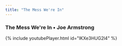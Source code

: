 ```yaml
---
title: "The Mess We're In"
---
```


### The Mess We're In • Joe Armstrong

{% include youtubePlayer.html id="lKXe3HUG2l4" %}

